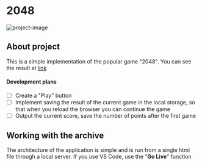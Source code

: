 # 2048
![project-image](https://s90vlx.storage.yandex.net/rdisk/2076dc300db316fbe755eaa795c9c70f1a99def5d1e7c751272bc13fdb851de2/64542df7/Qfv4YOjD7CbxaLs2Btqjvn_1Z-yJQYr1DCxKpdgGAIqmcHEll4KkJ51CvfHkQjj1NIIB4EnSEnqRY0tUo0wrgA==?uid=1758363702&filename=Frame%2022.png&disposition=inline&hash=&limit=0&content_type=image%2Fpng&owner_uid=1758363702&fsize=983397&hid=77900c975a5a36a5ad08111e8830d0c4&media_type=image&tknv=v2&etag=c528d3390d9d2ae0218c27318c985aa1&rtoken=zewR6bJ76Kmo&force_default=yes&ycrid=na-39dcf7d0f8ce4aa8e0d06795b3932895-downloader21f&ts=5fae57a5e2bc0&s=f050d5bb53f563c25fb21e520d87e7bf499542d0ff2b7a9c79f99e345709d4c0&pb=U2FsdGVkX1-dONbKbLZVkYrQzALJqYpqUWv9M8v_WPYYoBQpSzf2IJN0B6nIdrPJ5sxheGgzN7A4x0UgYMELjP-ajpUleZ5fvaBNZn-xd6M)

## About project

This is a simple implementation of the popular game "2048". You can see the result at [link](https://yastrebdev.github.io/2048/)

#### Development plans

- [ ] Create a "Play" button
- [ ] Implement saving the result of the current game in the local storage, so that when you reload the browser you can continue the game
- [ ] Output the current score, save the number of points after the first game

## Working with the archive

The architecture of the application is simple and is run from a single html file through a local server. If you use VS Code, use the "**Go Live**" function
